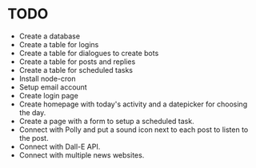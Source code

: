 # TODO

- Create a database
- Create a table for logins
- Create a table for dialogues to create bots
- Create a table for posts and replies
- Create a table for scheduled tasks
- Install node-cron
- Setup email account
- Create login page
- Create homepage with today's activity and a datepicker for choosing the day.
- Create a page with a form to setup a scheduled task.
- Connect with Polly and put a sound icon next to each post to listen to the post.
- Connect with Dall-E API.
- Connect with multiple news websites.